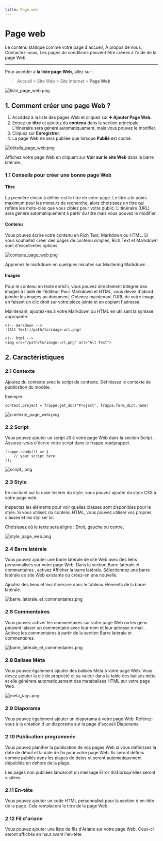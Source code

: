 ```yaml
---
title: Page web
---
```


# Page web

Le contenu statique comme votre page d'accueil, À propos de nous, Contactez-nous, Les pages de conditions peuvent être créées à l'aide de la page Web.

---

Pour accéder à **la liste page Web**, allez sur :

> Accueil > Site Web > Site internet > **Page Web**

![liste_page_web.png](/site-web/web-page/liste_page_web.png)

## 1. Comment créer une page Web ?

1. Accédez à la liste des pages Web et cliquez sur **:heavy_plus_sign: Ajouter Page Web.**
2. Entrez un **titre** et ajoutez du **contenu** dans la section principale. L'itinéraire sera généré automatiquement, mais vous pouvez le modifier.
3. Cliquez sur **Enregistrer**.
4. La page Web ne sera publiée que lorsque **Publié** est coché.

![détails_page_web.png](/site-web/web-page/détails_page_web.png)

Affichez votre page Web en cliquant sur **Voir sur le site Web** dans la barre latérale.

### 1.1 Conseils pour créer une bonne page Web 

#### Titre

La première chose à définir est le titre de votre page. Le titre a le poids maximum pour les moteurs de recherche, alors choisissez un titre qui reflète les mots-clés que vous ciblez pour votre public. L'itinéraire (URL) sera généré automatiquement à partir du titre mais vous pouvez le modifier.

#### Contenu

Vous pouvez écrire votre contenu en Rich Text, Markdown ou HTML. Si vous souhaitez créer des pages de contenu simples, Rich Text et Markdown sont d'excellentes options.

![contenu_page_web.png](/site-web/web-page/contenu_page_web.png)

Apprenez le markdown en quelques minutes sur Mastering Markdown .

#### Images

Pour le contenu en texte enrichi, vous pouvez directement intégrer des images à l'aide de l'éditeur. Pour Markdown et HTML, vous devez d'abord joindre les images au document. Obtenez maintenant l'URL de votre image en faisant un clic droit sur votre pièce jointe et en copiant l'adresse.

Maintenant, ajoutez-les à votre Markdown ou HTML en utilisant la syntaxe appropriée.

````
<!-- markdown -->
![Alt Text](/path/to/image-url.png)

<!-- html -->
<img src="/path/to/image-url.png" alt="Alt Text">
````

## 2. Caractéristiques

### 2.1 Contexte

Ajoutez du contexte avec le script de contexte. Définissez le contexte de publication du modèle.

Exemple : 

````
context.project = frappe.get_doc("Project", frappe.form_dict.name)
````

![contexte_page_web.png](/site-web/web-page/contexte_page_web.png)

### 2.2 Script

Vous pouvez ajouter un script JS à votre page Web dans la section Script . Assurez-vous d'écrire votre script dans le frappe.readyrappel.

````
frappe.ready(() => {
    // your script here
});
````

![script_.png](/site-web/web-page/script_.png)

### 2.3 Style

En cochant sur la case Insérer du style, vous pouvez ajouter du style CSS à votre page web.

Inspectez les éléments pour voir quelles classes sont disponibles pour le style. Si vous utilisez du contenu HTML, vous pouvez utiliser vos propres classes et les styliser ici.

Choisissez où le texte sera aligné : Droit, gauche ou centre.

![style_page_web.png](/site-web/web-page/style_page_web.png)

### 2.4 Barre latérale

Vous pouvez ajouter une barre latérale de site Web avec des liens personnalisés sur votre page Web. Dans la section Barre latérale et commentaires , activez Afficher la barre latérale. Sélectionnez une barre latérale de site Web existante ou créez-en une nouvelle.

Ajoutez des liens et leur itinéraire dans le tableau Éléments de la barre latérale.

![barre_latérale_et_commentaires.png](/site-web/web-page/barre_latérale_et_commentaires.png)

### 2.5 Commentaires

Vous pouvez activer les commentaires sur votre page Web où les gens peuvent laisser un commentaire avec leur nom et leur adresse e-mail. Activez les commentaires à partir de la section Barre latérale et commentaires.

![barre_latérale_et_commentaires.png](/site-web/web-page/barre_latérale_et_commentaires.png)

### 2.8 Balises Méta

Vous pouvez également ajouter des balises Meta à votre page Web. Vous devez ajouter la clé de propriété et sa valeur dans la table des balises méta et elle générera automatiquement des metabalises HTML sur votre page Web.

![meta_tags.png](/site-web/web-page/meta_tags.png)

### 2.9 Diaporama

Vous pouvez également ajouter un diaporama à votre page Web. Référez-vous à la création d'un diaporama sur la page d'accueil Diaporama

### 2.10 Publication programmée

Vous pouvez planifier la publication de vos pages Web si vous définissez la date de début et la date de fin pour votre page Web. Ils seront définis comme publiés dans les plages de dates et seront automatiquement dépubliés en dehors de la plage.

Les pages non publiées lanceront un message Error 404lorsqu'elles seront visitées.

### 2.11 En-tête

Vous pouvez ajouter un code HTML personnalisé pour la section d'en-tête de la page. Cela remplacera le titre de la page Web.

### 2.12 Fil d'ariane

Vous pouvez ajouter une liste de fils d'Ariane sur votre page Web. Ceux-ci seront affichés en haut avant l'en-tête.

